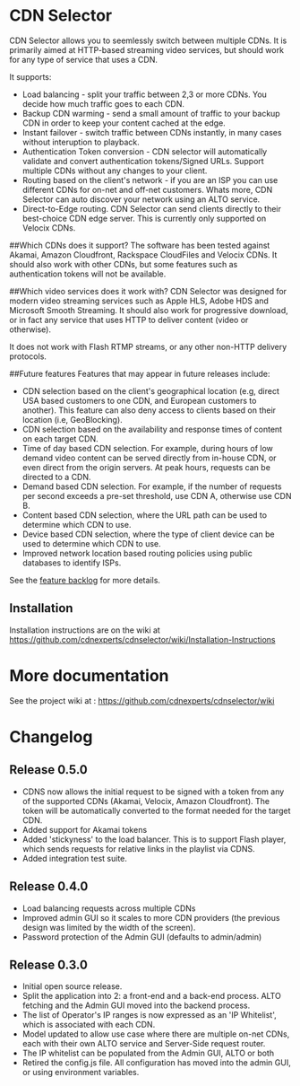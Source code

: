 # CDN Selector

CDN Selector allows you to seemlessly switch between multiple CDNs. It is primarily aimed at HTTP-based streaming video services, but should work for any type of service that uses a CDN.

It supports:

* Load balancing - split your traffic between 2,3 or more CDNs. You decide how much traffic goes to each CDN.
* Backup CDN warming - send a small amount of traffic to your backup CDN in order to keep your content cached at the edge.
* Instant failover - switch traffic between CDNs instantly, in many cases without interuption to playback.
* Authentication Token conversion - CDN selector will automatically validate and convert authentication tokens/Signed URLs. Support multiple CDNs without any changes to your client.
* Routing based on the client's network - if you are an ISP you can use different CDNs for on-net and off-net customers. Whats more, CDN Selector can auto discover your network using an ALTO service.
* Direct-to-Edge routing. CDN Selector can send clients directly to their best-choice CDN edge server. This is currently only supported on Velocix CDNs.


##Which CDNs does it support?
The software has been tested against Akamai, Amazon Cloudfront, Rackspace CloudFiles and Velocix CDNs. It should also work with other CDNs, but some features such as authentication tokens will not be available.

##Which video services does it work with?
CDN Selector was designed for modern video streaming services such as Apple HLS, Adobe HDS and Microsoft Smooth Streaming. It should also work for progressive download, or in fact any service that uses HTTP to deliver content (video or otherwise).

It does not work with Flash RTMP streams, or any other non-HTTP delivery protocols.

##Future features
Features that may appear in future releases include:

* CDN selection based on the client's geographical location (e.g, direct USA based customers to one CDN, and European customers to another). This feature can also deny access to clients based on their location (i.e, GeoBlocking).
* CDN selection based on the availability and response times of content on each target CDN.
* Time of day based CDN selection. For example, during hours of low demand video content can be served directly from in-house CDN, or even direct from the origin servers. At peak hours, requests can be directed to a CDN.
* Demand based CDN selection. For example, if the number of requests per second exceeds a pre-set threshold, use CDN A, otherwise use CDN B.
* Content based CDN selection, where the URL path can be used to determine which CDN to use.
* Device based CDN selection, where the type of client device can be used to determine which CDN to use.
* Improved network location based routing policies using public databases to identify ISPs.

See the [feature backlog](https://github.com/cdnexperts/cdnselector/issues?labels=feature&page=1&state=open) for more details.

## Installation
Installation instructions are on the wiki at https://github.com/cdnexperts/cdnselector/wiki/Installation-Instructions

# More documentation
See the project wiki at : https://github.com/cdnexperts/cdnselector/wiki

# Changelog

## Release 0.5.0
* CDNS now allows the initial request to be signed with a token from any of the supported CDNs (Akamai, Velocix, Amazon Cloudfront). The token will be automatically converted to the format needed for the target CDN.
* Added support for Akamai tokens
* Added 'stickyness' to the load balancer. This is to support Flash player, which sends requests for relative links in the playlist via CDNS.
* Added integration test suite.

## Release 0.4.0
* Load balancing requests across multiple CDNs
* Improved admin GUI so it scales to more CDN providers (the previous design was limited by the width of the screen).
* Password protection of the Admin GUI (defaults to admin/admin)

## Release 0.3.0
* Initial open source release.
* Split the application into 2: a front-end and a back-end process. ALTO fetching and the Admin GUI moved into the backend process.
* The list of Operator's IP ranges is now expressed as an 'IP Whitelist', which is associated with each CDN.
* Model updated to allow use case where there are multiple on-net CDNs, each with their own ALTO service and Server-Side request router.
* The IP whitelist can be populated from the Admin GUI, ALTO or both
* Retired the config.js file. All configuration has moved into the admin GUI, or using environment variables.


